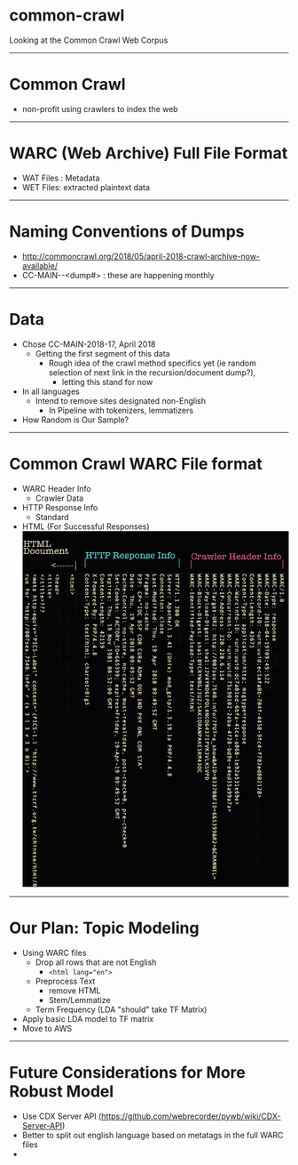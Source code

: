# common-crawl
Looking at the Common Crawl Web Corpus

--------------------------------------------------------

# Common Crawl
  * non-profit using crawlers to index the web

--------------------------------------------------------

# WARC (Web Archive) Full File Format
  * WAT Files : Metadata
  * WET Files: extracted plaintext data

--------------------------------------------------------

# Naming Conventions of Dumps
  * http://commoncrawl.org/2018/05/april-2018-crawl-archive-now-available/
  * CC-MAIN-<Year>-<dump#> : these are happening monthly

--------------------------------------------------------

# Data
  * Chose CC-MAIN-2018-17, April 2018
    * Getting the first segment of this data
      * Rough idea of the crawl method specifics yet (ie random selection of next link in the recursion/document dump?),
        * letting this stand for now
  * In all languages
    * Intend to remove sites designated non-English
      * In Pipeline with tokenizers, lemmatizers
  * How Random is Our Sample?

--------------------------------------------------------
# Common Crawl WARC File format
  * WARC Header Info
    * Crawler Data
  * HTTP Response Info
    * Standard 
  * HTML (For Successful Responses)
![warc format](images/00_warc-format.png)
--------------------------------------------------------

# Our Plan: Topic Modeling
  * Using WARC files
    * Drop all rows that are not English
      * `<html lang="en">`
    * Preprocess Text
      * remove HTML
      * Stem/Lemmatize
    * Term Frequency (LDA "should" take TF Matrix)
  * Apply basic LDA model to TF matrix
  * Move to AWS

--------------------------------------------------------

# Future Considerations for More Robust Model
  * Use CDX Server API (https://github.com/webrecorder/pywb/wiki/CDX-Server-API)
  * Better to split out english language based on metatags in the full WARC files
  *
